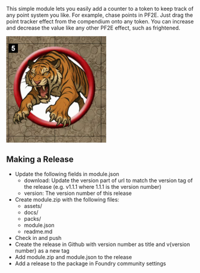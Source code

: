 This simple module lets you easily add a counter to a token to keep track of any point system you like.  For example, chase points in PF2E. Just drag the point tracker effect from the compendium onto any token. You can increase and decrease the value like any other PF2E effect, such as frightened.

![](docs/example.png)

## Making a Release
* Update the following fields in module.json
    * download: Update the version part of url to match the version tag of the release (e.g. v1.1.1 where 1.1.1 is the version number)
    * version: The version number of this release
* Create module.zip with the following files:
    * assets/
    * docs/
    * packs/
    * module.json
    * readme.md
* Check in and push
* Create the release in Github with version number as title and v{version number} as a new tag
* Add module.zip and module.json to the release
* Add a release to the package in Foundry community settings 